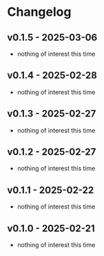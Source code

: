 # Changelog

## v0.1.5 - 2025-03-06

* nothing of interest this time

## v0.1.4 - 2025-02-28

* nothing of interest this time

## v0.1.3 - 2025-02-27

* nothing of interest this time

## v0.1.2 - 2025-02-27

* nothing of interest this time

## v0.1.1 - 2025-02-22

* nothing of interest this time

## v0.1.0 - 2025-02-21

* nothing of interest this time
